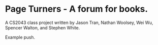 # Page Turners - A forum for books.

A CS2043 class project written by Jason Tran, Nathan Woolsey, Wei Wu, Spencer Walton, and Stephen White.

Example push.